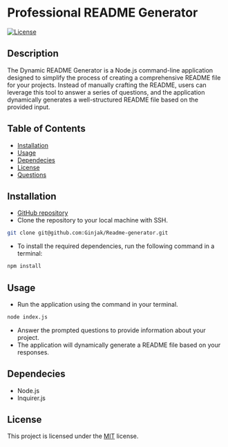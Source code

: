 # Professional README Generator

[![License](https://img.shields.io/badge/License-MIT-blue.svg)](https://opensource.org/licenses/MIT)

## Description

The Dynamic README Generator is a Node.js command-line application designed to simplify the process of creating a comprehensive README file for your projects. Instead of manually crafting the README, users can leverage this tool to answer a series of questions, and the application dynamically generates a well-structured README file based on the provided input.

## Table of Contents

- [Installation](#installation)
- [Usage](#usage)
- [Dependecies](#dependecies)
- [License](#license)
- [Questions](#questions)

## Installation

- [GitHub repository](https://github.com/Ginjak/Readme-generator)
- Clone the repository to your local machine with SSH.

```bash
git clone git@github.com:Ginjak/Readme-generator.git
```

- To install the required dependencies, run the following command in a terminal:

```bash
npm install
```

## Usage

- Run the application using the command in your terminal.

```bash
node index.js
```

- Answer the prompted questions to provide information about your project.
- The application will dynamically generate a README file based on your responses.

## Dependecies

- Node.js
- Inquirer.js

## License

This project is licensed under the [MIT](https://opensource.org/licenses/MIT) license.
